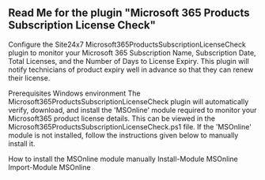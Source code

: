 Read Me for the plugin "Microsoft 365 Products Subscription License Check"
---------------------------------------------------------------------------
Configure the Site24x7 Microsoft365ProductsSubscriptionLicenseCheck plugin to monitor your Microsoft 365 Subscription Name, Subscription Date, Total Licenses, and the Number of Days to License Expiry. This plugin will notify technicians of product expiry well in advance so that they can renew their license.

Prerequisites
Windows environment
The Microsoft365ProductsSubscriptionLicenseCheck plugin will automatically verify, download, and install the 'MSOnline' module required to monitor your Microsoft365 product license details. This can be viewed in the Microsoft365ProductsSubscriptionLicenseCheck.ps1 file. 
If the 'MSOnline' module is not installed, follow the instructions given below to manually install it.

How to install the MSOnline module manually
Install-Module MSOnline
Import-Module MSOnline



